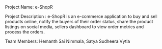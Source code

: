 Project Name: e-ShopR

Project Description :
e-ShopR is an e-commerce application to buy and sell products online, notify the buyers of their order status, share the product listings on social media, sellers dashboard to view order metrics and process the orders.

Team Members: Hemanth Sai Nimmala, Satya Sudheera Vytla